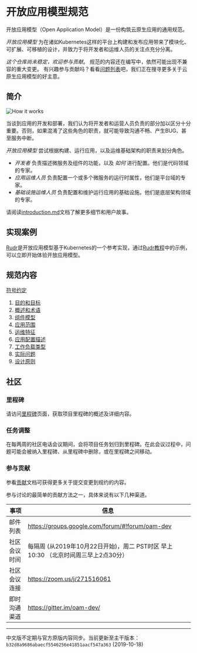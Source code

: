 # 开放应用模型规范

开放应用模型（Open Application Model）是一份构筑云原生应用的通用规范。

_开放应用模型_ 为在诸如Kubernetes这样的平台上构建和发布应用带来了模块化、可扩展、可移植的设计，并致力于将开发者和运维人员的关注点充分分离。

*这个仓库尚未稳定，欢迎参与贡献*。
规范的内容还在编写中，依然可能出现不兼容的重大变更。
有兴趣参与贡献吗？看看[问题列表](https://github.com/oam-dev/spec/issues)吧，我们正在搜寻更多关于云原生应用模型的好主意。

## 简介

![How it works][how-it-works]

当谈到应用的开发和部署，我们认为将开发者和运营人员负责的部分加以区分十分重要。否则，如果混淆了这些角色的职责，就可能导致沟通不畅、产生BUG、甚至服务中断。

_开放应用模型_ 尝试根据构建、运行应用，以及运维基础架构的职责来划分角色。

* _开发者_ 负责描述微服务及组件的功能，以及 _如何_ 进行配置。他们是代码领域的专家。
* _应用运维人员_ 负责配置一个或多个微服务的运行时属性，他们是平台域的专家。
* _基础设施运维人员_ 负责配置和维护运行应用的基础设施。他们是底层架构领域的专家。

请阅读[introduction.md](./introduction.md)文档了解更多细节和用户故事。

## 实现案例

[Rudr](https://github.com/oam-dev/rudr)是开放应用模型基于Kubernetes的一个参考实现，通过[Rudr教程](https://github.com/oam-dev/rudr/blob/master/docs/tutorials/deploy_and_update.md)中的示例，可以立即开始体验开放应用模型。

## 规范内容

[符号约定](notational_convention.md)

  1. [目的和目标](1.purpose_and_goals.md)
  2. [概述和术语](2.overview_and_terminology.md)
  3. [组件模型](3.component_model.md)
  4. [应用范围](4.application_scopes.md)
  5. [运维特征](5.traits.md)
  6. [应用配置描述](6.application_configuration.md)
  7. [工作负载类型](7.workload_types.md)
  8. [实际问题](8.practical_considerations.md)
  9. [设计原则](9.design_principles.md)


## 社区

### 里程碑

请访问[里程碑](https://github.com/microsoft/hydra-spec/milestones)页面，获取项目里程碑的概述及详细内容。

### 任务调整 

在每两周的社区电话会议期间，会将项目任务划归到里程碑。在此会议过程中，问题可能会被纳入里程碑、从里程碑中删除，或在里程碑之间移动。

### 参与贡献

参看[贡献](CONTRIBUTING.md)文档可获得更多关于提交变更到规约的内容。

参与讨论的最简单的贡献方法之一，具体来说有以下几种渠道。

| 事项        | 信息  |
|---------------------|---|
| 邮件列表 | https://groups.google.com/forum/#!forum/oam-dev |
| 社区会议时间 | 每隔周 (从2019年10月22日开始)，周二 PST时区 早上10:30 （北京时间周三早上2点30分） |
| 社区会议连接 | https://zoom.us/j/271516061 |
| 即时沟通渠道 | https://gitter.im/oam-dev/ |

[how-it-works]: assets/how-it-works.png

---

中文版不定期与官方原版内容同步。当前更新至主干版本：`b32d8a9686abaecf5546256e41851aacf547a363` (2019-10-18)
